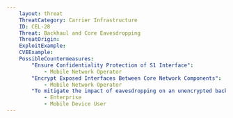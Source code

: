 ```yaml
---
    layout: threat
    ThreatCategory: Carrier Infrastructure
    ID: CEL-28
    Threat: Backhaul and Core Eavesdropping
    ThreatOrigin:
    ExploitExample:
    CVEExample:
    PossibleCountermeasures:
        "Ensure Confidentiality Protection of S1 Interface":
            - Mobile Network Operator
        "Encrypt Exposed Interfaces Between Core Network Components":
            - Mobile Network Operator
        "To mitigate the impact of eavesdropping on an unencrypted backhaul or core network communications channel, employ over-the-top encryption services to user-plane data prior to transmission off the mobile device.":
            - Enterprise
            - Mobile Device User
---
```

